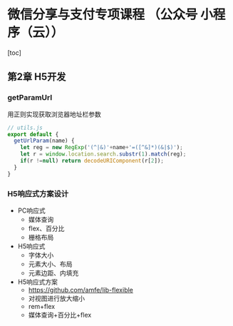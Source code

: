 # 微信分享与支付专项课程 （公众号 小程序（云））

[toc]

## 第2章 H5开发

### getParamUrl

用正则实现获取浏览器地址栏参数

```javascript
// utils.js
export default {
  getUrlParam(name) {
    let reg = new RegExp('(^|&)'+name+'=([^&]*)(&|$)');
    let r = window.location.search.substr(1).match(reg);
    if(r !=null) return decodeURIComponent(r[2]);
  }
}
```



### H5响应式方案设计

- PC响应式
  - 媒体查询
  - flex、百分比
  - 栅格布局
- H5响应式
  - 字体大小
  - 元素大小、布局
  - 元素边距、内填充
- H5响应式方案
  - https://github.com/amfe/lib-flexible
  - 对视图进行放大缩小
  - rem+flex
  - 媒体查询+百分比+flex















